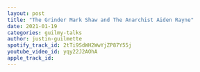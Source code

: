 ```yaml
---
layout: post
title: "The Grinder Mark Shaw and The Anarchist Aiden Rayne"
date: 2021-01-19
categories: guilmy-talks
author: justin-guilmette
spotify_track_id: 2tTi9SdWH2WwYjZP87Y55j
youtube_video_id: yqy22J2AOhA
apple_track_id: 
---
```

